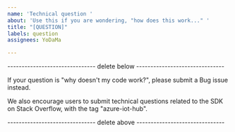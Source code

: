 ```yaml
---
name: 'Technical question '
about: 'Use this if you are wondering, "how does this work..." '
title: "[QUESTION]"
labels: question
assignees: YoDaMa

---
```


------------------------------- delete below -------------------------------

If your question is "why doesn't my code work?", please submit a Bug issue instead.

We also encourage users to submit technical questions related to the SDK on Stack Overflow, with the tag "azure-iot-hub".

------------------------------- delete above -------------------------------
